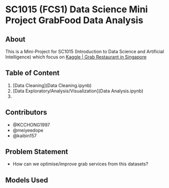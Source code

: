 
# SC1015 (FCS1) Data Science Mini Project GrabFood Data Analysis

## About
This is a Mini-Project for SC1015 (Introduction to Data Science and Artificial Intelligence) which focus on 
[Kaggle | Grab Restaurant in Singapore](https://www.kaggle.com/datasets/polartech/16000-grab-restaurants-in-singapore)

## Table of Content
1. [Data Cleaning](Data Cleaning.ipynb)
2. [Data Exploratory/Analysis/Visualization](Data Analysis.ipynb)
3. 

## Contributors
- @KCCHONG1997
- @meiyeedope
- @kaibin157

## Problem Statement
- How can we optimise/improve grab services from this datasets?

## Models Used